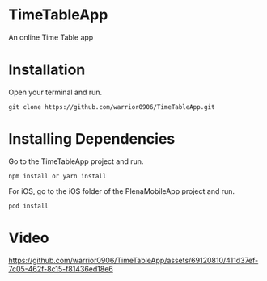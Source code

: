 # TimeTableApp
An online Time Table app

# Installation
Open your terminal and run.
```
git clone https://github.com/warrior0906/TimeTableApp.git
```

# Installing Dependencies

Go to the TimeTableApp project and run.

```
npm install or yarn install
```

For iOS, go to the iOS folder of the PlenaMobileApp project and run.

```
pod install
```

# Video


https://github.com/warrior0906/TimeTableApp/assets/69120810/411d37ef-7c05-462f-8c15-f81436ed18e6

